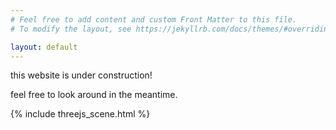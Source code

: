 ```yaml
---
# Feel free to add content and custom Front Matter to this file.
# To modify the layout, see https://jekyllrb.com/docs/themes/#overriding-theme-defaults

layout: default
---
```


this website is under construction!

feel free to look around in the meantime.


{% include threejs_scene.html %}
